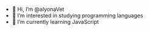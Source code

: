 - 👋 Hi, I’m @alyonaVet
- 👀 I’m interested in studying programming languages
- 🌱 I’m currently learning JavaScript


<!---
alyonaVet/alyonaVet is a ✨ special ✨ repository because its `README.md` (this file) appears on your GitHub profile.
You can click the Preview link to take a look at your changes.
--->
